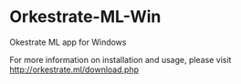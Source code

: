 # Orkestrate-ML-Win
Okestrate ML app for Windows

For more information on installation and usage, please visit http://orkestrate.ml/download.php
